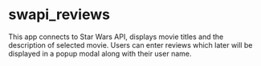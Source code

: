 # swapi_reviews

This app connects to Star Wars API, displays movie titles and the description of selected movie.
Users can enter reviews which later will be displayed in a popup modal along with their user name.
